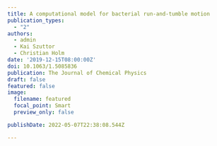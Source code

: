 ```yaml
---
title: A computational model for bacterial run-and-tumble motion
publication_types:
  - "2"
authors:
  - admin
  - Kai Szuttor
  - Christian Holm
date: '2019-12-15T08:00:00Z'
doi: 10.1063/1.5085836
publication: The Journal of Chemical Physics
draft: false
featured: false
image:
  filename: featured
  focal_point: Smart
  preview_only: false

publishDate: 2022-05-07T22:38:08.544Z

---
```

